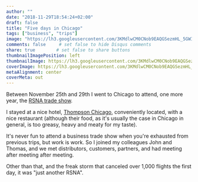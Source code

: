 ```yaml
---
author: ""
date: "2018-11-29T18:54:24+02:00"
draft: false
title: "Five days in Chicago"
tags: ["business", "trips"]
image: "https://lh3.googleusercontent.com/3KMdlwCM0CNob9EAQGSezmHL_5GWIhAgAKTzmLDFjUkJtxFv-3ow_Yq6DJN0L_lFjt7Y4wkQSrvfkMQn2gGZyKfr56K_JifRxOkl-y4k46HnZq8ryp11r3S-LrdRm0XnUA-wbMsJpdc=w1920-h1080"
comments: false     # set false to hide Disqus comments
share: true        # set false to share buttons
thumbnailImagePosition: left
thumbnailImage: https://lh3.googleusercontent.com/3KMdlwCM0CNob9EAQGSezmHL_5GWIhAgAKTzmLDFjUkJtxFv-3ow_Yq6DJN0L_lFjt7Y4wkQSrvfkMQn2gGZyKfr56K_JifRxOkl-y4k46HnZq8ryp11r3S-LrdRm0XnUA-wbMsJpdc=w1920-h1080
coverImage: https://lh3.googleusercontent.com/3KMdlwCM0CNob9EAQGSezmHL_5GWIhAgAKTzmLDFjUkJtxFv-3ow_Yq6DJN0L_lFjt7Y4wkQSrvfkMQn2gGZyKfr56K_JifRxOkl-y4k46HnZq8ryp11r3S-LrdRm0XnUA-wbMsJpdc=w1920-h1080
metaAlignment: center
coverMeta: out
---
```


Between November 25th and 29th I went to Chicago to attend, one more year, the [RSNA trade show](https://rsna2018.rsna.org/).

<!--more-->

I stayed at a nice hotel, [Thompson Chicago](https://www.thompsonhotels.com/hotels/illinois/chicago/thompson-chicago), conveniently located, with a nice restaurant (although their food, as it's usually the case in Chicago in general, is too greasy, heavy and meaty for my taste).

It's never fun to attend a business trade show when you're exhausted from previous trips, but work is work. So I joined my colleagues John and Thomas, and we met distributors, customers, partners, and had meeting after meeting after meeting.

Other than that, and the freak storm that canceled over 1,000 flights the first day, it was "just another RSNA".

<script src="https://cdn.jsdelivr.net/npm/publicalbum@latest/dist/pa-embed-player.min.js" async></script>
<div class="pa-embed-player" style="width:100%; height:480px; display:none;"
  data-link="https://photos.app.goo.gl/YsSJhqn464crc4bt6"
  data-title="30 new photos by Jorge Cortell">
  <img data-src="https://lh3.googleusercontent.com/lr6fcj9O6hca3HVPNHMG038cMEyG_mWU1bMNQpufpQM71AjOZUPY-B-hLo9XaM029Vz_k35ZbeG-euvT8ddjJTKscQVmUV9aouFeN-d7oxvQB7eizdgGRAnriax3cK5pKNBsCElLRZY=w1920-h1080" src="" alt="" />
  <img data-src="https://lh3.googleusercontent.com/AnFFlEyBfvSVhdKIUeKThYUXrFiqlW4waxZC6J9je1xvEvNsoW9OrhM__vGMl8mmN5Tn1nSDVdlCdWTZDUwgelH5fyzx5p02BT6JBa40ofDI8D1pcTJIX3uv6UKpCDwke_02ubZFmZc=w1920-h1080" src="" alt="" />
  <img data-src="https://lh3.googleusercontent.com/W16fGkiLXOQcAOaMwnVkdYCB_YJMsroXOF2pi3GiTta4F9GY_lX2mdkAoSDGWOBLsKj_dBqUdoQrV-usczC2Vq_M5A5LtTIxuCAK3DlgtpJsAGEa64koqQwofjU_x0zM4ywDiz4_eXU=w1920-h1080" src="" alt="" />
  <img data-src="https://lh3.googleusercontent.com/wOnaEUxQPJHfzugU_01ofRYZfsEXFDwzYW-udiUNiAKAOzQu_pP9EAoONaU4ZQhsSZGI5sM99PTTkp2dVu0bBl_aidsGgegEY21TN77o8kvUNYoUwkVirpK9YMTS7-6BThIp9OQM4BU=w1920-h1080" src="" alt="" />
  <img data-src="https://lh3.googleusercontent.com/0CVYSWNGZkOc1TM7WXWpmPWOASL2zYzEJpspSyDI9k5h_XxDp7Hw3-WbXqc9xVwOGdV12i9LvhiD3A2gyOzJP58muFZIOu5qzxv9cEwWDkwpcvCGsGt2PuaLH1dNagha1Q1N4KZcLtc=w1920-h1080" src="" alt="" />
  <img data-src="https://lh3.googleusercontent.com/lrfFwwW-0o0lxD5CTLgY48j3_ulIPSguICsF8EievHscMKMlp0B7qgv3TMwQoEna37BuzqE8920t-fzTHC1Ieg18TD4gSuow9VhKE7_YcZU2zrseT1hRfimKa3x8FgK7Yj_SuXNOe3s=w1920-h1080" src="" alt="" />
  <img data-src="https://lh3.googleusercontent.com/LmhgvFbvY4yFT1NBVLDAK1AEe6LpxSDKN5YM3mYYe6tLvCLagKZSjjn5cGbbk8WccQWQ3ZwFhi-9YWakL8JS4DZom7gRmPz1ixcLqb88RVS-7oB1dYQQ9-MuhaUFe-jTqH-iJeB_x7c=w1920-h1080" src="" alt="" />
  <img data-src="https://lh3.googleusercontent.com/naXtBK9JHCDU-IpggUi9EFOHbgn1TLsqHwVHtQfA-UWIOZqbVIKVEqJ1chlAY580tEbZXKnjqPCfyoSMr4LYgThVrOBxlIBvUABWhFiXRPa-ukKTNgOEYxd05wxTMU4G3fDbTdfJjiQ=w1920-h1080" src="" alt="" />
  <img data-src="https://lh3.googleusercontent.com/DTdnVTlnahXEQEBj2N1Geq2szrwfgyjXZaqO2qksFl1begBspiUkncChvjemR3GXSs0H-SGf4H-mmeY_4MMa1xm6vv95CxyYAHTCyM6mD9h7wrv0JXcuP0s-sQmxDhVqPFDBhvSun9U=w1920-h1080" src="" alt="" />
  <img data-src="https://lh3.googleusercontent.com/MsFHKlh4PycOHXRGBtWjq0CBMk7_SrBkUp7jwbf7xorEpIu0vybDWZisrLdhBV4Rk-52g-hCoF-cKEiQlcrUm9P61RmY-VNzeWLi7qZ62SVxJThLzzcD4FR-YvneYjqF9bPrsY2DH-o=w1920-h1080" src="" alt="" />
  <img data-src="https://lh3.googleusercontent.com/a5NivcamvROAZrbtqbDnplsKrdDkib6M2x0859fMQNQWflxgoDtZsUX82AvmD8FkEbXXs2f5ubF6Uqin-YhCdoRiLYXOqcoRr99LlPojEsr_MlNiURheJADbyk38iXqPUqXKuEmhtpY=w1920-h1080" src="" alt="" />
  <img data-src="https://lh3.googleusercontent.com/z7lZOvUYnTw0GLJYidVD5PeGFy_m2ji_ScgdqXaUyeh_EHCFDlhCgUwyY_f9PMQY80-eavb9m-pipNSCfh3oxzTxSLNJybn59HmQPXE3INzNKX2cdfSxedWaykHq3ArIXq_8LNaM3CY=w1920-h1080" src="" alt="" />
  <img data-src="https://lh3.googleusercontent.com/d4GkauUJQC5ogSoSn3mk1Kqe6tyKWyGGPlKZyTCq_H7cwgaY5IOHRoFJMfifMWKLLE2fs6wZBXQVelnFRppX1skv1v_NX05Vc_vqUyqeVgN9FkVQN-DJLVUjHYbaotOF4T6LpEiivpg=w1920-h1080" src="" alt="" />
  <img data-src="https://lh3.googleusercontent.com/xK6Naa87_dzvk7rvsJUefkZtuYgkaT_uhXEWZHAFCy6QEfXPY99qPC64rNTYkgRt0NZen0He3rWuLN3axVGEPjOcawOzdgkLB9ZbDQfTy6378nbBeB6sUijRenPQCwOSQX1oidvoY3w=w1920-h1080" src="" alt="" />
  <img data-src="https://lh3.googleusercontent.com/h6zJY8FePVGBwiqPfegVt7FrQfxEKNq2EjI1i-f509WAIOsKzlEqlwKz9DPXsaohMFZpFcmKN8wTyIPSlWROA1NinDFr4ibz7LaoBhR9bbo62QfsLnmr8eZxy2-7Y_z60mCBLCA2Qyo=w1920-h1080" src="" alt="" />
  <img data-src="https://lh3.googleusercontent.com/Cx3t4nhwdlay2Fo4QlTkIRnAaojYgSNqAWwuyfGLla8jpeerZVe9UvyruSA_FEP6NKxslco_i_UkANYfSENIUJ0ivQOvlwGhGSP1Wfwzgj_3PYfgAOJYgxVesYSm_KewKdBsGaNNrSE=w1920-h1080" src="" alt="" />
  <img data-src="https://lh3.googleusercontent.com/k_HNaVOAEaBr6Ag7A8fOaX-lCK7IzlkZrQ1ywOUOEof5h3yRFbRPwlNZ1afy0Kx3VwFR5L6VqHpyrm6fsPT4ykFKCGCPdTSVlvcLHrXVE9vLWDTc_hSrhQcN6NRoNJcDcDWn5xpY2ug=w1920-h1080" src="" alt="" />
  <img data-src="https://lh3.googleusercontent.com/DiPpr6SYlwLLrDtofp1gpP4AaXaUep0bP9nDujlLPIBt1Oscvx1ced-h0F-F8d26i4VNIKLjg7fX4_4_Ub2Hy2Ask64TcRtOLRrjGqK0HzcvGszwyuzV9vymmApFbYyuANnUcbKe7lQ=w1920-h1080" src="" alt="" />
  <img data-src="https://lh3.googleusercontent.com/Lx1uHDb0EC-dagUCcSc1eDGKDHP1ZqHZL8CgBAQrcaWboLxp35o1KbHXLM73GCzo8hQ_dlC3VINSbDDliBz_ldI6gGRD-2JM71_x6FrkKxD3KxDJLcx0uyNewGl8qnno8p82IYCS4FQ=w1920-h1080" src="" alt="" />
  <img data-src="https://lh3.googleusercontent.com/7NFpqhawBYi9qa1yzRgQTzApVJ2acSQdTq4NHjk6orHV-ENmVSWzdxZekpr6uNDxrssGYbpqXmPZ2FjzDegEMRazK0B-Wc7QjgCqjA5PD_C-LvFydOu6lKtTIFb3zDar9wRt56WYONs=w1920-h1080" src="" alt="" />
  <img data-src="https://lh3.googleusercontent.com/6gN9zzcKuanRuaAYDYi43PNhB7W0R8cG4IcbiR4TMvqP1CRO3OWJhAgxTdJKsC5Te-EKXnqrvyIEh8prvXua9Vn5-YInK2_GCmg1mxFhfOwuJdNr5ooruCwFfGV0JWqCtdz1yyLQFK4=w1920-h1080" src="" alt="" />
  <img data-src="https://lh3.googleusercontent.com/ht1sFflXwf57Zml-zUt7-b0mT-U-IXKUkCoHcx5CwXoWdpbPs8tTvlxL-xC999LDpp9SgQVPiNQbsbachVth27VSFd9Hv7LCyg_7mRbIj8Onezeu8BtNYtsGrp7jYQsKlWHys6taraQ=w1920-h1080" src="" alt="" />
  <img data-src="https://lh3.googleusercontent.com/ZMt5qyZZEuMy6JqL8tmQpovqBogaNkIE_ix_E4ArYdR1ukfdopGkMbZzjZSom-cSOJY48wDqetBLEkriLJhN6tKX35rO0jjj9FFcjc3VF4YqKCrd1PnFczXrAZz3CQ1Lc9_un_JNk6g=w1920-h1080" src="" alt="" />
  <img data-src="https://lh3.googleusercontent.com/KHur1D-F-CP3mpTE7IJ3X4qiRCaUhIWVkgk6VztEFrPeSHeZRYvxxkP4xFz6_kRbHI6-fD2xAlYE7e8Z5R8l0aR_H4plcvqU0T2jLcbTjA81mY6czkHpCr9w_nSpMSEm56orb3gMdXM=w1920-h1080" src="" alt="" />
  <img data-src="https://lh3.googleusercontent.com/MKUA_ygFJNgPTfVAYv33la3CASBBoce0d6UEonxu_6yMTzfvE987sR5Vzd6g_4VtEP9hOwcXpGCRCr_e7dfl2N7XXYMYQYsZIgIltd8duKx44xwAq5VjMJcBT7JVBXVz9a4K1XjMiLc=w1920-h1080" src="" alt="" />
  <img data-src="https://lh3.googleusercontent.com/k3_D4htgF7NPS7KPuxmrVt82fJyckRvK-bo0NVwfayeomCmcaq0-VXB57gjoDzXH7efuu3-gbh0txRXnt_PYw-3dPSWCJSZBjuCB5Gbs1ERxGeODYtDc43gYRZ9Zr91L3fLFccBnLlA=w1920-h1080" src="" alt="" />
  <img data-src="https://lh3.googleusercontent.com/zF0RfKtbHFB-6csPXdnGejeM4lWtNto4Ik7wyEueiF4VWTI4muPsFuEyDOztST3LczD9Lohz-AM1lM3Fb4PT3LOkcYIKZlIB2QiKOe-k5YpD7vUubn4yU3nGedHeb4jxhCOAkVoacUc=w1920-h1080" src="" alt="" />
  <img data-src="https://lh3.googleusercontent.com/6BbVY0zGXrpHsNT29PVDx2CjMiUa3lnJ8NjAo7QumQsMGrSMGnQ5bGc-hOPcb28OwHMF4aMpWUWuNG72N6Jp4xfSJx6niNQLP1qYxtKWdCT6SGQrUqCGV2E20WxjcakTSqzdGTHMvKU=w1920-h1080" src="" alt="" />
  <img data-src="https://lh3.googleusercontent.com/AaM3CWPcwUYg5KntX7Jbvc3M3Ekis_bivbcW6zFsrEIWOUJZ_lLJapE_tT5cFIIQp-rHFBs4iqAdelxqLeM8uHwRPRUwGsaay7dzcVamYC_bNZFCUXZdI1aNZ4K-zdOhpuOfPkPemEM=w1920-h1080" src="" alt="" />
  <img data-src="https://lh3.googleusercontent.com/v-12nu49W56IET8PEGheOEoyClr3UEV7JlhcpOhny8Ge6OMLx8oiqsyY3v_oXtcwRFhHCBvy2cNUDr3rYIMk13znfxWQLQG8TOXTCCrH45M4h4BAsuAiPCPKx53Q-514rgvLED-NZbM=w1920-h1080" src="" alt="" />
</div>
